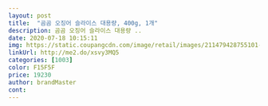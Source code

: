 ```yaml
---
layout: post 
title:  "곰곰 오징어 슬라이스 대용량, 400g, 1개" 
description: 곰곰 오징어 슬라이스 대용량 ..
date: 2020-07-18 10:15:11 
img: https://static.coupangcdn.com/image/retail/images/211479428755101-1a8a7be3-c22a-420d-87f0-fa0fc603a8c6.jpg 
linkUrl: http://me2.do/xsvy3MQ5 
categories: [1003] 
color: F15F5F 
price: 19230 
author: brandMaster 
cont:  
---
```

 